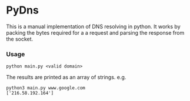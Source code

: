 # PyDns
This is a manual implementation of DNS resolving in python. It works by packing the bytes required for a a request and parsing the response from the socket.

### Usage
```python main.py <valid domain>```

The results are printed as an array of strings. e.g.
```
python3 main.py www.google.com
['216.58.192.164']
```
